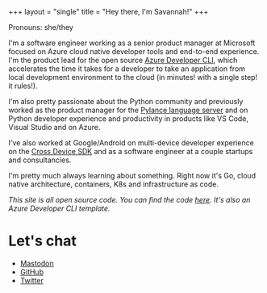 +++
layout = "single"
title = "Hey there, I'm Savannah!"
+++

Pronouns: she/they

I'm a software engineer working as a senior product manager at Microsoft focused on Azure cloud native developer tools and end-to-end experience. I'm the product lead for the open source [Azure Developer CLI](https://github.com/azure/azure-dev), which accelerates the time it takes for a developer to take an application from local development environment to the cloud (in minutes! with a single step! it rules!).

I'm also pretty passionate about the Python community and previously worked as the product manager for the [Pylance language server](https://marketplace.visualstudio.com/items?itemName=ms-python.vscode-pylance) and on Python developer experience and productivity in products like VS Code, Visual Studio and on Azure.

I've also worked at Google/Android on multi-device developer experience on the [Cross Device SDK](https://developer.android.com/guide/topics/connectivity/cross-device-sdk/overview) and as a software engineer at a couple startups and consultancies.

I'm pretty much always learning about something. Right now it's Go, cloud native architecture, containers, K8s and infrastructure as code.

_This site is all open source code. You can find the code [here](https://github.com/savannahostrowski/terminal-personal-site). It's also an Azure Developer CLI template._

# Let's chat
- [Mastodon](https://fosstodon.org/@savannah)
- [GitHub](https://github.com/savannahostrowski)
- [Twitter](https://twitter.com/savostrowski)
